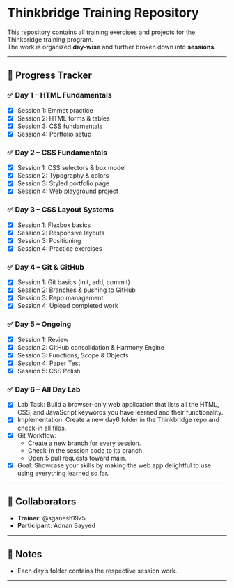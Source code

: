 # Thinkbridge Training Repository

This repository contains all training exercises and projects for the Thinkbridge training program.  
The work is organized **day-wise** and further broken down into **sessions**.

---

## 📅 Progress Tracker

### ✅ Day 1 – HTML Fundamentals
- [x] Session 1: Emmet practice  
- [x] Session 2: HTML forms & tables  
- [x] Session 3: CSS fundamentals  
- [x] Session 4: Portfolio setup  

### ✅ Day 2 – CSS Fundamentals
- [x] Session 1: CSS selectors & box model  
- [x] Session 2: Typography & colors  
- [x] Session 3: Styled portfolio page  
- [x] Session 4: Web playground project  

### ✅ Day 3 – CSS Layout Systems
- [x] Session 1: Flexbox basics  
- [x] Session 2: Responsive layouts  
- [x] Session 3: Positioning  
- [x] Session 4: Practice exercises  

### ✅ Day 4 – Git & GitHub
- [x] Session 1: Git basics (init, add, commit)  
- [x] Session 2: Branches & pushing to GitHub  
- [x] Session 3: Repo management  
- [x] Session 4: Upload completed work  

### ✅ Day 5 – Ongoing
- [x] Session 1: Review  
- [x] Session 2: GitHub consolidation & Harmony Engine  
- [x] Session 3: Functions, Scope & Objects  
- [x] Session 4: Paper Test  
- [x] Session 5: CSS Polish

### ✅ Day 6 – All Day Lab
- [x] Lab Task: Build a browser-only web application that lists all the HTML, CSS, and JavaScript keywords you have learned and their functionality.
- [x] Implementation: Create a new day6 folder in the Thinkbridge repo and check-in all files. 
- [x] Git Workflow:
   - Create a new branch for every session.
   - Check-in the session code to its branch.
   - Open 5 pull requests toward main.
- [x] Goal: Showcase your skills by making the web app delightful to use using everything learned so far.

---

## 👥 Collaborators
- **Trainer**: @sganesh1975  
- **Participant**: Adnan Sayyed  

---

## 📝 Notes
- Each day’s folder contains the respective session work.  

---
